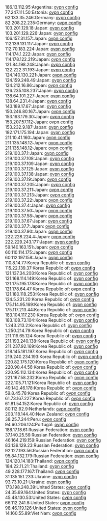 186.13.112.95:Argentina: [ovpn config](vpn/186_13_112_95.ovpn)  
77.247.111.50:Estonia: [ovpn config](vpn/77_247_111_50.ovpn)  
62.133.35.246:Germany: [ovpn config](vpn/62_133_35_246.ovpn)  
82.208.22.235:Germany: [ovpn config](vpn/82_208_22_235.ovpn)  
103.201.129.18:Japan: [ovpn config](vpn/103_201_129_18.ovpn)  
103.201.129.226:Japan: [ovpn config](vpn/103_201_129_226.ovpn)  
106.157.31.157:Japan: [ovpn config](vpn/106_157_31_157.ovpn)  
112.139.131.117:Japan: [ovpn config](vpn/112_139_131_117.ovpn)  
112.70.183.224:Japan: [ovpn config](vpn/112_70_183_224.ovpn)  
114.174.1.222:Japan: [ovpn config](vpn/114_174_1_222.ovpn)  
114.178.122.219:Japan: [ovpn config](vpn/114_178_122_219.ovpn)  
121.84.198.248:Japan: [ovpn config](vpn/121_84_198_248.ovpn)  
122.222.31.193:Japan: [ovpn config](vpn/122_222_31_193.ovpn)  
124.140.130.221:Japan: [ovpn config](vpn/124_140_130_221.ovpn)  
124.159.248.49:Japan: [ovpn config](vpn/124_159_248_49.ovpn)  
124.212.16.86:Japan: [ovpn config](vpn/124_212_16_86.ovpn)  
126.235.108.237:Japan: [ovpn config](vpn/126_235_108_237.ovpn)  
138.64.101.227:Japan: [ovpn config](vpn/138_64_101_227.ovpn)  
138.64.231.4:Japan: [ovpn config](vpn/138_64_231_4.ovpn)  
143.189.17.67:Japan: [ovpn config](vpn/143_189_17_67.ovpn)  
150.246.80.167:Japan: [ovpn config](vpn/150_246_80_167.ovpn)  
153.163.179.30:Japan: [ovpn config](vpn/153_163_179_30.ovpn)  
153.207.57.112:Japan: [ovpn config](vpn/153_207_57_112.ovpn)  
153.232.9.187:Japan: [ovpn config](vpn/153_232_9_187.ovpn)  
182.171.175.194:Japan: [ovpn config](vpn/182_171_175_194.ovpn)  
211.10.41.160:Japan: [ovpn config](vpn/211_10_41_160.ovpn)  
211.135.148.12:Japan: [ovpn config](vpn/211_135_148_12.ovpn)  
211.135.148.12:Japan: [ovpn config](vpn/211_135_148_12.ovpn)  
219.100.37.1:Japan: [ovpn config](vpn/219_100_37_1.ovpn)  
219.100.37.108:Japan: [ovpn config](vpn/219_100_37_108.ovpn)  
219.100.37.109:Japan: [ovpn config](vpn/219_100_37_109.ovpn)  
219.100.37.125:Japan: [ovpn config](vpn/219_100_37_125.ovpn)  
219.100.37.138:Japan: [ovpn config](vpn/219_100_37_138.ovpn)  
219.100.37.19:Japan: [ovpn config](vpn/219_100_37_19.ovpn)  
219.100.37.205:Japan: [ovpn config](vpn/219_100_37_205.ovpn)  
219.100.37.211:Japan: [ovpn config](vpn/219_100_37_211.ovpn)  
219.100.37.213:Japan: [ovpn config](vpn/219_100_37_213.ovpn)  
219.100.37.22:Japan: [ovpn config](vpn/219_100_37_22.ovpn)  
219.100.37.4:Japan: [ovpn config](vpn/219_100_37_4.ovpn)  
219.100.37.50:Japan: [ovpn config](vpn/219_100_37_50.ovpn)  
219.100.37.58:Japan: [ovpn config](vpn/219_100_37_58.ovpn)  
219.100.37.67:Japan: [ovpn config](vpn/219_100_37_67.ovpn)  
219.100.37.7:Japan: [ovpn config](vpn/219_100_37_7.ovpn)  
219.100.37.90:Japan: [ovpn config](vpn/219_100_37_90.ovpn)  
222.228.224.4:Japan: [ovpn config](vpn/222_228_224_4.ovpn)  
222.229.243.177:Japan: [ovpn config](vpn/222_229_243_177.ovpn)  
59.140.163.151:Japan: [ovpn config](vpn/59_140_163_151.ovpn)  
60.110.114.175:Japan: [ovpn config](vpn/60_110_114_175.ovpn)  
60.112.197.158:Japan: [ovpn config](vpn/60_112_197_158.ovpn)  
110.8.14.77:Korea Republic of: [ovpn config](vpn/110_8_14_77.ovpn)  
115.22.139.37:Korea Republic of: [ovpn config](vpn/115_22_139_37.ovpn)  
121.137.34.203:Korea Republic of: [ovpn config](vpn/121_137_34_203.ovpn)  
121.168.114.149:Korea Republic of: [ovpn config](vpn/121_168_114_149.ovpn)  
121.175.195.178:Korea Republic of: [ovpn config](vpn/121_175_195_178.ovpn)  
121.178.64.47:Korea Republic of: [ovpn config](vpn/121_178_64_47.ovpn)  
121.180.118.253:Korea Republic of: [ovpn config](vpn/121_180_118_253.ovpn)  
124.5.231.20:Korea Republic of: [ovpn config](vpn/124_5_231_20.ovpn)  
175.114.95.169:Korea Republic of: [ovpn config](vpn/175_114_95_169.ovpn)  
175.117.213.44:Korea Republic of: [ovpn config](vpn/175_117_213_44.ovpn)  
183.104.117.230:Korea Republic of: [ovpn config](vpn/183_104_117_230.ovpn)  
183.108.73.104:Korea Republic of: [ovpn config](vpn/183_108_73_104.ovpn)  
1.243.213.2:Korea Republic of: [ovpn config](vpn/1_243_213_2.ovpn)  
1.250.214.79:Korea Republic of: [ovpn config](vpn/1_250_214_79.ovpn)  
211.119.65.124:Korea Republic of: [ovpn config](vpn/211_119_65_124.ovpn)  
211.193.240.138:Korea Republic of: [ovpn config](vpn/211_193_240_138.ovpn)  
211.237.92.169:Korea Republic of: [ovpn config](vpn/211_237_92_169.ovpn)  
218.145.181.197:Korea Republic of: [ovpn config](vpn/218_145_181_197.ovpn)  
219.240.234.193:Korea Republic of: [ovpn config](vpn/219_240_234_193.ovpn)  
220.82.175.120:Korea Republic of: [ovpn config](vpn/220_82_175_120.ovpn)  
220.90.44.56:Korea Republic of: [ovpn config](vpn/220_90_44_56.ovpn)  
220.95.112.134:Korea Republic of: [ovpn config](vpn/220_95_112_134.ovpn)  
221.167.58.232:Korea Republic of: [ovpn config](vpn/221_167_58_232.ovpn)  
222.105.71.121:Korea Republic of: [ovpn config](vpn/222_105_71_121.ovpn)  
49.142.46.178:Korea Republic of: [ovpn config](vpn/49_142_46_178.ovpn)  
59.8.45.78:Korea Republic of: [ovpn config](vpn/59_8_45_78.ovpn)  
61.73.167.227:Korea Republic of: [ovpn config](vpn/61_73_167_227.ovpn)  
61.81.54.152:Korea Republic of: [ovpn config](vpn/61_81_54_152.ovpn)  
80.112.92.9:Netherlands: [ovpn config](vpn/80_112_92_9.ovpn)  
203.118.144.40:New Zealand: [ovpn config](vpn/203_118_144_40.ovpn)  
38.25.7.244:Peru: [ovpn config](vpn/38_25_7_244.ovpn)  
94.60.206.124:Portugal: [ovpn config](vpn/94_60_206_124.ovpn)  
188.17.18.61:Russian Federation: [ovpn config](vpn/188_17_18_61.ovpn)  
37.140.25.56:Russian Federation: [ovpn config](vpn/37_140_25_56.ovpn)  
46.164.219.159:Russian Federation: [ovpn config](vpn/46_164_219_159.ovpn)  
83.139.129.23:Russian Federation: [ovpn config](vpn/83_139_129_23.ovpn)  
92.127.193.56:Russian Federation: [ovpn config](vpn/92_127_193_56.ovpn)  
95.84.132.179:Russian Federation: [ovpn config](vpn/95_84_132_179.ovpn)  
124.120.14.183:Thailand: [ovpn config](vpn/124_120_14_183.ovpn)  
184.22.11.21:Thailand: [ovpn config](vpn/184_22_11_21.ovpn)  
49.228.177.167:Thailand: [ovpn config](vpn/49_228_177_167.ovpn)  
31.135.151.233:Ukraine: [ovpn config](vpn/31_135_151_233.ovpn)  
93.73.10.21:Ukraine: [ovpn config](vpn/93_73_10_21.ovpn)  
173.198.248.39:United States: [ovpn config](vpn/173_198_248_39.ovpn)  
24.35.69.164:United States: [ovpn config](vpn/24_35_69_164.ovpn)  
45.48.130.53:United States: [ovpn config](vpn/45_48_130_53.ovpn)  
66.112.241.8:United States: [ovpn config](vpn/66_112_241_8.ovpn)  
98.46.119.126:United States: [ovpn config](vpn/98_46_119_126.ovpn)  
14.160.55.89:Viet Nam: [ovpn config](vpn/14_160_55_89.ovpn)  
